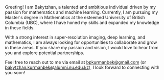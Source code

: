 Greeting! I am Bakytzhan, a talented and ambitious individual driven by my passion for mathematics and machine learning. Currently, I am pursuing my Master's degree in Mathematics at the esteemed University of British Columbia (UBC), where I have honed my skills and expanded my knowledge in these fields.

With a strong interest in super-resolution imaging, deep learning, and mathematics, I am always looking for opportunities to collaborate and grow in these areas. If you share my passion and vision, I would love to hear from you and explore potential partnerships.

Feel free to reach out to me via email at bpkurmanbek@gmail.com (or bakytzhan.kurmanbek@alumni.nu.edu.kz), I look forward to connecting with you soon!
